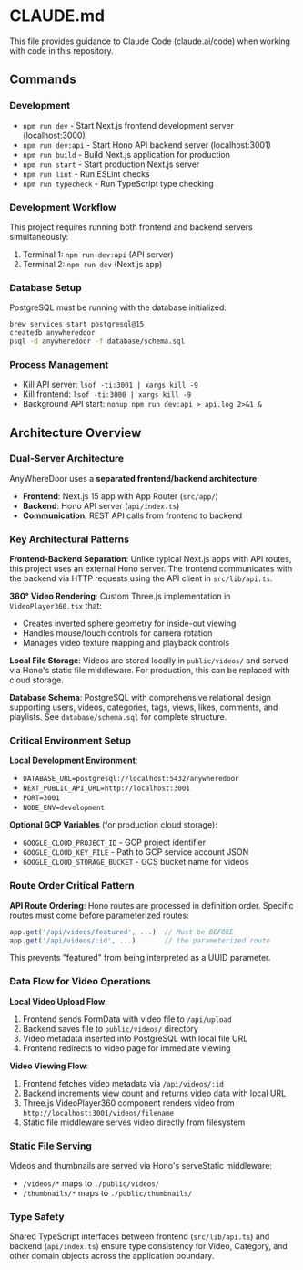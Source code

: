 # CLAUDE.md

This file provides guidance to Claude Code (claude.ai/code) when working with code in this repository.

## Commands

### Development
- `npm run dev` - Start Next.js frontend development server (localhost:3000)
- `npm run dev:api` - Start Hono API backend server (localhost:3001)
- `npm run build` - Build Next.js application for production
- `npm run start` - Start production Next.js server
- `npm run lint` - Run ESLint checks
- `npm run typecheck` - Run TypeScript type checking

### Development Workflow
This project requires running both frontend and backend servers simultaneously:
1. Terminal 1: `npm run dev:api` (API server)
2. Terminal 2: `npm run dev` (Next.js app)

### Database Setup
PostgreSQL must be running with the database initialized:
```bash
brew services start postgresql@15
createdb anywheredoor
psql -d anywheredoor -f database/schema.sql
```

### Process Management
- Kill API server: `lsof -ti:3001 | xargs kill -9`
- Kill frontend: `lsof -ti:3000 | xargs kill -9`
- Background API start: `nohup npm run dev:api > api.log 2>&1 &`

## Architecture Overview

### Dual-Server Architecture
AnyWhereDoor uses a **separated frontend/backend architecture**:
- **Frontend**: Next.js 15 app with App Router (`src/app/`)
- **Backend**: Hono API server (`api/index.ts`) 
- **Communication**: REST API calls from frontend to backend

### Key Architectural Patterns

**Frontend-Backend Separation**: Unlike typical Next.js apps with API routes, this project uses an external Hono server. The frontend communicates with the backend via HTTP requests using the API client in `src/lib/api.ts`.

**360° Video Rendering**: Custom Three.js implementation in `VideoPlayer360.tsx` that:
- Creates inverted sphere geometry for inside-out viewing
- Handles mouse/touch controls for camera rotation  
- Manages video texture mapping and playback controls

**Local File Storage**: Videos are stored locally in `public/videos/` and served via Hono's static file middleware. For production, this can be replaced with cloud storage.

**Database Schema**: PostgreSQL with comprehensive relational design supporting users, videos, categories, tags, views, likes, comments, and playlists. See `database/schema.sql` for complete structure.

### Critical Environment Setup

**Local Development Environment**:
- `DATABASE_URL=postgresql://localhost:5432/anywheredoor`
- `NEXT_PUBLIC_API_URL=http://localhost:3001`
- `PORT=3001`
- `NODE_ENV=development`

**Optional GCP Variables** (for production cloud storage):
- `GOOGLE_CLOUD_PROJECT_ID` - GCP project identifier
- `GOOGLE_CLOUD_KEY_FILE` - Path to GCP service account JSON
- `GOOGLE_CLOUD_STORAGE_BUCKET` - GCS bucket name for videos

### Route Order Critical Pattern

**API Route Ordering**: Hono routes are processed in definition order. Specific routes must come before parameterized routes:
```javascript
app.get('/api/videos/featured', ...)  // Must be BEFORE
app.get('/api/videos/:id', ...)       // the parameterized route
```
This prevents "featured" from being interpreted as a UUID parameter.

### Data Flow for Video Operations

**Local Video Upload Flow**:
1. Frontend sends FormData with video file to `/api/upload`
2. Backend saves file to `public/videos/` directory
3. Video metadata inserted into PostgreSQL with local file URL
4. Frontend redirects to video page for immediate viewing

**Video Viewing Flow**:
1. Frontend fetches video metadata via `/api/videos/:id`
2. Backend increments view count and returns video data with local URL
3. Three.js VideoPlayer360 component renders video from `http://localhost:3001/videos/filename`
4. Static file middleware serves video directly from filesystem

### Static File Serving

Videos and thumbnails are served via Hono's serveStatic middleware:
- `/videos/*` maps to `./public/videos/`
- `/thumbnails/*` maps to `./public/thumbnails/`

### Type Safety
Shared TypeScript interfaces between frontend (`src/lib/api.ts`) and backend (`api/index.ts`) ensure type consistency for Video, Category, and other domain objects across the application boundary.